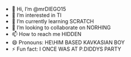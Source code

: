 - 👋 Hi, I’m @mrDIEGO15
- 👀 I’m interested in TI
- 🌱 I’m currently learning SCRATCH 
- 💞️ I’m looking to collaborate on NORHING
- 📫 How to reach me HIDDEN
- 😄 Pronouns: HE\HIM BASED KAVKASIAN BOY
- ⚡ Fun fact: I ONCE WAS AT P.DIDDYS PARTY

<!---
mrDIEGO15/mrDIEGO15 is a ✨ special ✨ repository because its `README.md` (this file) appears on your GitHub profile.
You can click the Preview link to take a look at your changes.
--->
